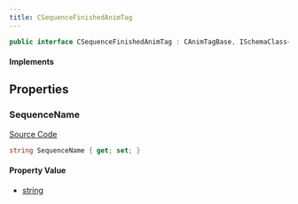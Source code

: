 ```yaml
---
title: CSequenceFinishedAnimTag
---
```


```csharp
public interface CSequenceFinishedAnimTag : CAnimTagBase, ISchemaClass<CAnimTagBase>, ISchemaClass<CSequenceFinishedAnimTag>, ISchemaField, ISchemaClass, INativeHandle
```

#### Implements

## Properties

### SequenceName

[Source Code](https://github.com/swiftly-solution/swiftlys2/blob/main/managed/src/SwiftlyS2.Generated/Schemas/Interfaces/CSequenceFinishedAnimTag.cs#L17)

```csharp
string SequenceName { get; set; }
```

#### Property Value

- [string](https://learn.microsoft.com/dotnet/api/system.string)


